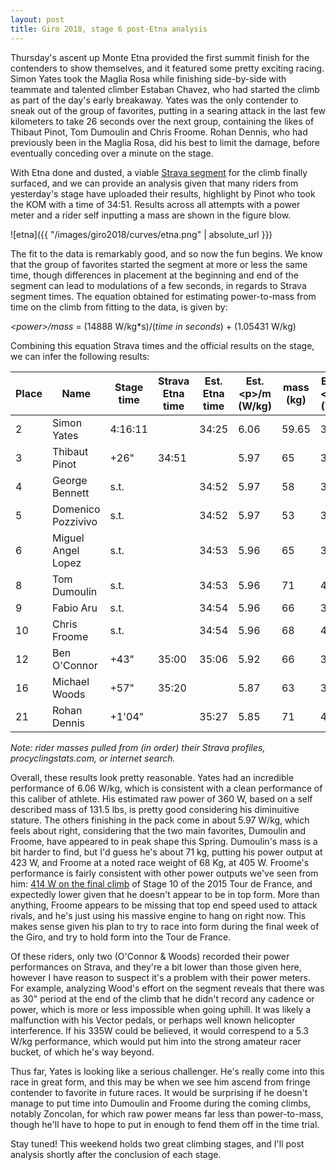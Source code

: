 ```yaml
---
layout: post
title: Giro 2018, stage 6 post-Etna analysis
---
```


Thursday's ascent up Monte Etna provided the first summit finish for the contenders to show themselves, and it featured some pretty exciting racing. Simon Yates took the Maglia Rosa while finishing side-by-side with teammate and talented climber Estaban Chavez, who had started the climb as part of the day's early breakaway. Yates was the only contender to sneak out of the group of favorites, putting in a searing attack in the last few kilometers to take 26 seconds over the next group, containing the likes of Thibaut Pinot, Tom Dumoulin and Chris Froome. Rohan Dennis, who had previously been in the Maglia Rosa, did his best to limit the damage, before eventually conceding over a minute on the stage.

With Etna done and dusted, a viable [Strava segment](https://www.strava.com/segments/17622140) for the climb finally surfaced, and we can provide an analysis given that many riders from yesterday's stage have uploaded their results, highlight by Pinot who took the KOM with a time of 34:51. Results across all attempts with a power meter and a rider self inputting a mass are shown in the figure blow.

![etna]({{ "/images/giro2018/curves/etna.png" | absolute_url }})

The fit to the data is remarkably good, and so now the fun begins. We know that the group of favorites started the segment at more or less the same time, though differences in placement at the beginning and end of the segment can lead to modulations of a few seconds, in regards to Strava segment times. The equation obtained for estimating power-to-mass from time on the climb from fitting to the data, is given by:

*\<power\>/mass* = (14888 W/kg\*s)/(*time in seconds*) + (1.05431 W/kg)

Combining this equation Strava times and the official results on the stage, we can infer the following results:

| Place 	| Name               	| Stage time 	| Strava Etna time 	| Est. Etna time 	| Est. \<p\>/m (W/kg) 	| mass (kg) 	| Est. \<p\> (W) 	|
|-------	|--------------------	|------------	|------------------	|----------------	|-------------------	|-----------	|--------------	|
| 2     	| Simon Yates        	| 4:16:11    	|                  	| 34:25          	| 6.06              	| 59.65   	| 360          	|
| 3     	| Thibaut Pinot      	| +26\"       	| 34:51            	|                	| 5.97              	| 65      	| 388          	|
| 4     	| George Bennett     	| s.t.       	|                  	| 34:52          	| 5.97              	| 58      	| 346          	|
| 5     	| Domenico Pozzivivo 	| s.t.       	|                  	| 34:52          	| 5.97              	| 53      	| 316          	|
| 6     	| Miguel Angel Lopez 	| s.t.       	|                  	| 34:53          	| 5.96              	| 65      	| 388          	|
| 8     	| Tom Dumoulin       	| s.t.       	|                  	| 34:53          	| 5.96              	| 71      	| 423          	|
| 9     	| Fabio Aru          	| s.t.       	|                  	| 34:54          	| 5.96              	| 66      	| 393          	|
| 10    	| Chris Froome       	| s.t.       	|                  	| 34:54          	| 5.96              	| 68      	| 405          	|
| 12    	| Ben O'Connor       	| +43\"       	| 35:00            	| 35:06          	| 5.92              	| 66      	| 391          	|
| 16    	| Michael Woods      	| +57\"       	| 35:20            	|                	| 5.87              	| 63      	| 370          	|
| 21    	| Rohan Dennis       	| +1\'04\"     	|                  	| 35:27          	| 5.85              	| 71      	| 415          	|
*Note: rider masses pulled from (in order) their Strava profiles, procyclingstats.com, or internet search.*


Overall, these results look pretty reasonable. Yates had an incredible performance of 6.06 W/kg, which is consistent with a clean performance of this caliber of athlete. His estimated raw power of 360 W, based on a self described mass of 131.5 lbs, is pretty good considering his diminuitive stature. The others finishing in the pack come in about 5.97 W/kg, which feels about right, considering that the two main favorites, Dumoulin and Froome, have appeared to in peak shape this Spring. Dumoulin's mass is a bit harder to find, but I'd guess he's about 71 kg, putting his power output at 423 W, and Froome at a noted race weight of 68 Kg, at 405 W. Froome's performance is fairly consistent with other power outputs we've seen from him: [414 W on the final climb](http://www.cyclingnews.com/news/team-sky-reveal-froomes-tour-de-france-data-from-stage-10/) of Stage 10 of the 2015 Tour de France, and expectedly lower given that he doesn't appear to be in top form. More than anything, Froome appears to be missing that top end speed used to attack rivals, and he's just using his massive engine to hang on right now. This makes sense given his plan to try to race into form during the final week of the Giro, and try to hold form into the Tour de France.

Of these riders, only two (O'Connor & Woods) recorded their power performances on Strava, and they're a bit lower than those given here, however I have reason to suspect it's a problem with their power meters. For example, analyzing Wood's effort on the segment reveals that there was as 30" period at the end of the climb that he didn't record any cadence or power, which is more or less impossible when going uphill. It was likely a malfunction with his Vector pedals, or perhaps well known helicopter interference. If his 335W could be believed, it would correspend to a 5.3 W/kg performance, which would put him into the strong amateur racer bucket, of which he's way beyond.

Thus far, Yates is looking like a serious challenger. He's really come into this race in great form, and this may be when we see him ascend from fringe contender to favorite in future races. It would be surprising if he doesn't manage to put time into Dumoulin and Froome during the coming climbs, notably Zoncolan, for which raw power means far less than power-to-mass, though he'll have to hope to put in enough to fend them off in the time trial.

Stay tuned! This weekend holds two great climbing stages, and I'll post analysis shortly after the conclusion of each stage. 